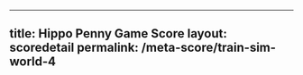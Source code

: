 ---
        
title: Hippo Penny Game Score
layout: scoredetail
permalink: /meta-score/train-sim-world-4
---
